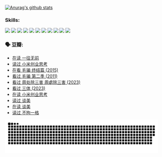 
[![Anurag's github stats](https://github-readme-stats.vercel.app/api?username=w940853815)](https://github.com/anuraghazra/github-readme-stats)

### Skills:

<code><img height="32" src="https://cdn.jsdelivr.net/npm/simple-icons@v5/icons/python.svg"></code>
<code><img height="32" src="https://cdn.jsdelivr.net/npm/simple-icons@v5/icons/javascript.svg"></code>
<code><img height="32" src="https://cdn.jsdelivr.net/npm/simple-icons@v5/icons/django.svg"></code>
<code><img height="32" src="https://cdn.jsdelivr.net/npm/simple-icons@v5/icons/flask.svg"></code>
<code><img height="32" src="https://cdn.jsdelivr.net/npm/simple-icons@v5/icons/vuetify.svg"></code>
<code><img height="32" src="https://cdn.jsdelivr.net/npm/simple-icons@v5/icons/git.svg"></code>
<code><img height="32" src="https://cdn.jsdelivr.net/npm/simple-icons@v5/icons/docker.svg"></code>
<code><img height="32" src="https://cdn.jsdelivr.net/npm/simple-icons@v5/icons/postgresql.svg"></code>
<code><img height="32" src="https://cdn.jsdelivr.net/npm/simple-icons@v5/icons/elasticsearch.svg"></code>
<code><img height="32" src="https://cdn.jsdelivr.net/npm/simple-icons@v5/icons/macos.svg"></code>
<code><img height="32" src="https://cdn.jsdelivr.net/npm/simple-icons@v5/icons/linux.svg"></code>

### 🗣 豆瓣:

<!-- DOUBAN-ACTIVITIES:START -->
- [在读 一往无前](https://www.douban.com/people/136069238/status/4590507310/?_i=15120004)
- [读过 小米创业思考](https://www.douban.com/people/136069238/status/4590506983/?_i=15120004)
- [在看 毛骗 终结篇‎ (2015)](https://www.douban.com/people/136069238/status/4581971924/?_i=15120004)
- [看过 毛骗 第二季‎ (2011)](https://www.douban.com/people/136069238/status/4581971810/?_i=15120004)
- [看过 周处除三害 周處除三害‎ (2023)](https://www.douban.com/people/136069238/status/4575646701/?_i=15120004)
- [看过 三体‎ (2023)](https://www.douban.com/people/136069238/status/4574263039/?_i=15120004)
- [在读 小米创业思考](https://www.douban.com/people/136069238/status/4572047905/?_i=15120004)
- [读过 谈美](https://www.douban.com/people/136069238/status/4572047629/?_i=15120004)
- [在读 谈美](https://www.douban.com/people/136069238/status/4560861771/?_i=15120004)
- [读过 不拘一格](https://www.douban.com/people/136069238/status/4560861445/?_i=15120004)
<!-- DOUBAN-ACTIVITIES:END -->


![Snake animation](https://raw.githubusercontent.com/w940853815/w940853815/output/github-contribution-grid-snake.svg)

<!--
**w940853815/w940853815** is a ✨ _special_ ✨ repository because its `README.md` (this file) appears on your GitHub profile.

Here are some ideas to get you started:

- 🔭 I’m currently working on ...
- 🌱 I’m currently learning ...
- 👯 I’m looking to collaborate on ...
- 🤔 I’m looking for help with ...
- 💬 Ask me about ...
- 📫 How to reach me: ...
- 😄 Pronouns: ...
- ⚡ Fun fact: ...
-->
